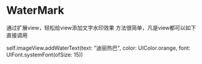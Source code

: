 # WaterMark
通过扩展view，轻松给view添加文字水印效果
方法很简单，凡是view都可以如下直接调用

self.imageView.addWaterText(text: "迪丽热巴", color: UIColor.orange, font: UIFont.systemFont(ofSize: 15))
